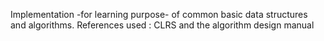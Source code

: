 Implementation -for learning purpose- of common basic data structures and algorithms. 
References used : CLRS and the algorithm design manual
